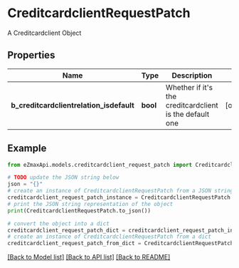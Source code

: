 # CreditcardclientRequestPatch

A Creditcardclient Object

## Properties

Name | Type | Description | Notes
------------ | ------------- | ------------- | -------------
**b_creditcardclientrelation_isdefault** | **bool** | Whether if it&#39;s the creditcardclient is the default one | [optional] 

## Example

```python
from eZmaxApi.models.creditcardclient_request_patch import CreditcardclientRequestPatch

# TODO update the JSON string below
json = "{}"
# create an instance of CreditcardclientRequestPatch from a JSON string
creditcardclient_request_patch_instance = CreditcardclientRequestPatch.from_json(json)
# print the JSON string representation of the object
print(CreditcardclientRequestPatch.to_json())

# convert the object into a dict
creditcardclient_request_patch_dict = creditcardclient_request_patch_instance.to_dict()
# create an instance of CreditcardclientRequestPatch from a dict
creditcardclient_request_patch_from_dict = CreditcardclientRequestPatch.from_dict(creditcardclient_request_patch_dict)
```
[[Back to Model list]](../README.md#documentation-for-models) [[Back to API list]](../README.md#documentation-for-api-endpoints) [[Back to README]](../README.md)


